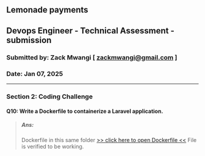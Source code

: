 ## Lemonade payments 
## Devops Engineer - Technical Assessment - submission
### Submitted by: Zack Mwangi [ zackmwangi@gmail.com ]
### Date: Jan 07, 2025

---

### Section 2: Coding Challenge
#### Q10: Write a Dockerfile to containerize a Laravel application.
> ##### Ans:
> Dockerfile in this same folder [>> click here to open Dockerfile <<](./Dockerfile) File is verified to be working.